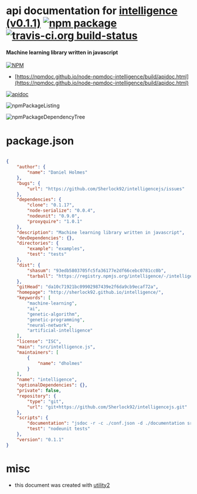 # api documentation for  [intelligence (v0.1.1)](http://sherlock92.github.io/intelligence/)  [![npm package](https://img.shields.io/npm/v/npmdoc-intelligence.svg?style=flat-square)](https://www.npmjs.org/package/npmdoc-intelligence) [![travis-ci.org build-status](https://api.travis-ci.org/npmdoc/node-npmdoc-intelligence.svg)](https://travis-ci.org/npmdoc/node-npmdoc-intelligence)
#### Machine learning library written in javascript

[![NPM](https://nodei.co/npm/intelligence.png?downloads=true&downloadRank=true&stars=true)](https://www.npmjs.com/package/intelligence)

- [https://npmdoc.github.io/node-npmdoc-intelligence/build/apidoc.html](https://npmdoc.github.io/node-npmdoc-intelligence/build/apidoc.html)

[![apidoc](https://npmdoc.github.io/node-npmdoc-intelligence/build/screenCapture.buildCi.browser.%252Ftmp%252Fbuild%252Fapidoc.html.png)](https://npmdoc.github.io/node-npmdoc-intelligence/build/apidoc.html)

![npmPackageListing](https://npmdoc.github.io/node-npmdoc-intelligence/build/screenCapture.npmPackageListing.svg)

![npmPackageDependencyTree](https://npmdoc.github.io/node-npmdoc-intelligence/build/screenCapture.npmPackageDependencyTree.svg)



# package.json

```json

{
    "author": {
        "name": "Daniel Holmes"
    },
    "bugs": {
        "url": "https://github.com/Sherlock92/intelligencejs/issues"
    },
    "dependencies": {
        "clone": "0.1.17",
        "node-serialize": "0.0.4",
        "nodeunit": "0.9.0",
        "proxyquire": "1.0.1"
    },
    "description": "Machine learning library written in javascript",
    "devDependencies": {},
    "directories": {
        "example": "examples",
        "test": "tests"
    },
    "dist": {
        "shasum": "93edb5803705fc5fa36177e2df66cebc0781cc0b",
        "tarball": "https://registry.npmjs.org/intelligence/-/intelligence-0.1.1.tgz"
    },
    "gitHead": "da10c71921bc09902987439e2f6da9cb9ecaf72a",
    "homepage": "http://sherlock92.github.io/intelligence/",
    "keywords": [
        "machine-learning",
        "ai",
        "genetic-algorithm",
        "genetic-programming",
        "neural-network",
        "artificial-intelligence"
    ],
    "license": "ISC",
    "main": "src/intelligence.js",
    "maintainers": [
        {
            "name": "dholmes"
        }
    ],
    "name": "intelligence",
    "optionalDependencies": {},
    "private": false,
    "repository": {
        "type": "git",
        "url": "git+https://github.com/Sherlock92/intelligencejs.git"
    },
    "scripts": {
        "documentation": "jsdoc -r -c ./conf.json -d ./documentation src",
        "test": "nodeunit tests"
    },
    "version": "0.1.1"
}
```



# misc
- this document was created with [utility2](https://github.com/kaizhu256/node-utility2)
